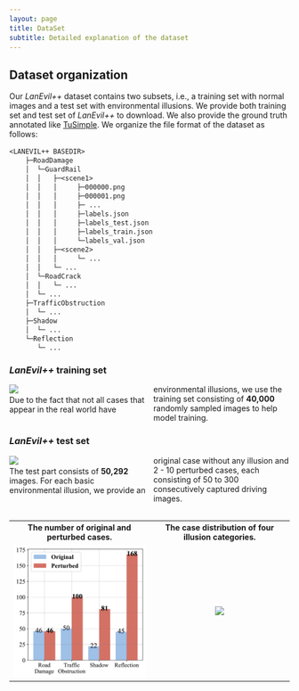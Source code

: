 ```yaml
---
layout: page
title: DataSet
subtitle: Detailed explanation of the dataset
---
```


## Dataset organization

Our *LanEvil++* dataset contains two subsets, i.e., a training set with normal images and a test set with environmental illusions. We provide both training set and test set of *LanEvil++* to download. We also provide the ground truth annotated like <a href="https://github.com/TuSimple/tusimple-benchmark/tree/master/doc/lane_detection#label-data-format">TuSimple</a>. We organize the file format of the dataset as follows:

```
<LANEVIL++ BASEDIR>
    ├─RoadDamage
    │  └─GuardRail
    │  │   ├─<scene1>
    │  │   │     ├─000000.png
    │  │   │     ├─000001.png
    │  │   │     ├─ ...
    │  │   │     ├─labels.json
    │  │   │     ├─labels_test.json
    │  │   │     ├─labels_train.json
    │  │   │     └─labels_val.json
    │  │   ├─<scene2>
    │  │   │     └─ ...
    │  │   └─ ...
    │  └─RoadCrack
    │  │   └─ ...
    │  └─ ...
    ├─TrafficObstruction
    │  └─ ...
    ├─Shadow
    │  └─ ...
    └─Reflection
       └─ ...
```



### *LanEvil++* training set
<div style="column-count: 2">
  <div>
    <img src="/assets/img/train.png">
  </div>

  <div>
    Due to the fact that not all cases that appear in the real world have environmental illusions, we use the training set consisting of <b>40,000</b> randomly sampled images to help model training.
  </div>
</div>


### *LanEvil++* test set
<div style="column-count: 2">
  <div>
    <img src="/assets/img/test.png">
  </div>
  <div>
    The test part consists of <b>50,292</b> images. For each basic environmental illusion, we provide an original case without any illusion and 2 - 10 perturbed cases, each consisting of 50 to 300 consecutively captured driving images.
  </div>
</div>

<br/>

<div>
<table border="0" style="max-width:100%; border-collapse: collapse; text-align:center; border: none">
    <col align="center" width="50%" style="border: none">
    <col align="center"  width="50%" style="border: none">
    <tr style="border: none; background: none">
        <th style="text-align:center; border: none">
        The number of original and perturbed cases.</th>
        <th style="text-align:center; border: none">
        The case distribution of four illusion categories.
        </th>
    </tr>
    <tr style="border: none; background: none">
        <td style="border: none">
            <img src="/assets/img/histogram_fig.png" width="100%"/>
        </td>
        <td style="border: none">
            <img src="/assets/img/circle2-1.png" width="100%"/>
        </td>
    </tr>
</table>
</div>



